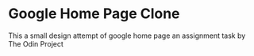 # Google Home Page Clone

This a small design attempt of google home page an assignment task by The Odin Project
